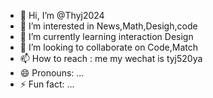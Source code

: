 - 👋 Hi, I’m @Thyj2024
- 👀 I’m interested in News,Math,Desigh,code
- 🌱 I’m currently learning interaction Design
- 💞️ I’m looking to collaborate on Code,Match
- 📫 How to reach : me my wechat is tyj520ya
- 😄 Pronouns: ...
- ⚡ Fun fact: ...

<!---
Thyj2024/Thyj2024 is a ✨ special ✨ repository because its `README.md` (this file) appears on your GitHub profile.
You can click the Preview link to take a look at your changes.
--->
